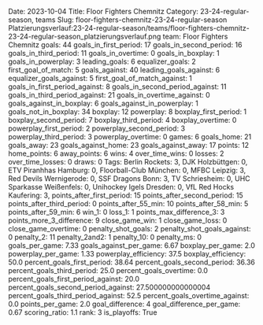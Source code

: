 Date: 2023-10-04
Title: Floor Fighters Chemnitz
Category: 23-24-regular-season, teams
Slug: floor-fighters-chemnitz-23-24-regular-season
Platzierungsverlauf:23-24-regular-season/teams/floor-fighters-chemnitz-23-24-regular-season_platzierungsverlauf.png
team: Floor Fighters Chemnitz
goals: 44
goals_in_first_period: 17
goals_in_second_period: 16
goals_in_third_period: 11
goals_in_overtime: 0
goals_in_boxplay: 1
goals_in_powerplay: 3
leading_goals: 6
equalizer_goals: 2
first_goal_of_match: 5
goals_against: 40
leading_goals_against: 6
equalizer_goals_against: 5
first_goal_of_match_against: 1
goals_in_first_period_against: 8
goals_in_second_period_against: 11
goals_in_third_period_against: 21
goals_in_overtime_against: 0
goals_against_in_boxplay: 6
goals_against_in_powerplay: 1
goals_not_in_boxplay: 34
boxplay: 12
powerplay: 8
boxplay_first_period: 1
boxplay_second_period: 7
boxplay_third_period: 4
boxplay_overtime: 0
powerplay_first_period: 2
powerplay_second_period: 3
powerplay_third_period: 3
powerplay_overtime: 0
games: 6
goals_home: 21
goals_away: 23
goals_against_home: 23
goals_against_away: 17
points: 12
home_points: 6
away_points: 6
wins: 4
over_time_wins: 0
losses: 2
over_time_losses: 0
draws: 0
Tags:  Berlin Rockets: 3,  DJK Holzbüttgen: 0,  ETV Piranhhas Hamburg: 0,  Floorball-Club München: 0,  MFBC Leipzig: 3,  Red Devils Wernigerode: 0,  SSF Dragons Bonn: 3,  TV Schriesheim: 0,  UHC Sparkasse Weißenfels: 0,  Unihockey Igels Dresden: 0,  VfL Red Hocks Kaufering: 3,
points_after_first_period: 15
points_after_second_period: 15
points_after_third_period: 0
points_after_55_min: 10
points_after_58_min: 5
points_after_59_min: 6
win_1: 0
loss_1: 1
points_max_difference_3: 3
points_more_3_difference: 9
close_game_win: 1
close_game_loss: 0
close_game_overtime: 0
penalty_shot_goals: 2
penalty_shot_goals_against: 0
penalty_2: 11
penalty_2and2: 1
penalty_10: 0
penalty_ms: 0
goals_per_game: 7.33
goals_against_per_game: 6.67
boxplay_per_game: 2.0
powerplay_per_game: 1.33
powerplay_efficiency: 37.5
boxplay_efficiency: 50.0
percent_goals_first_period: 38.64
percent_goals_second_period: 36.36
percent_goals_third_period: 25.0
percent_goals_overtime: 0.0
percent_goals_first_period_against: 20.0
percent_goals_second_period_against: 27.500000000000004
percent_goals_third_period_against: 52.5
percent_goals_overtime_against: 0.0
points_per_game: 2.0
goal_difference: 4
goal_difference_per_game: 0.67
scoring_ratio: 1.1
rank: 3
is_playoffs: True
